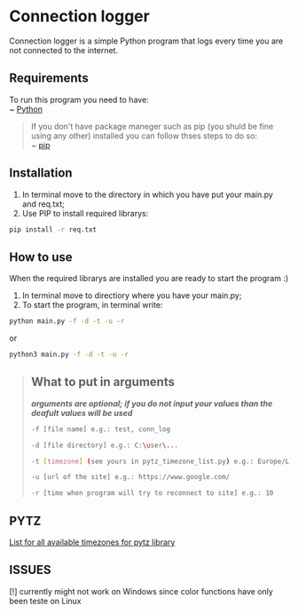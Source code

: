 # Connection logger
Connection logger is a simple Python program that logs every time you are not 
connected to the internet.

## Requirements
To run this program you need to have:<br />
~ [Python](https://www.python.org/downloads/)<br />
> If you don't have package maneger such as pip (you shuld be fine using any other) installed you can follow thses steps to do so:<br />
  ~ [pip](https://www.geeksforgeeks.org/how-to-install-pip-on-windows/#:~:text=Download%20and%20Install%20pip%3A&text=Download%20the%20get%2Dpip.py,where%20the%20above%20file%20exists.&text=and%20wait%20through%20the%20installation,now%20installed%20on%20your%20system)

## Installation
1. In terminal move to the directory in which you have put your main.py and req.txt;
2. Use PIP to install required librarys:
```bash 
pip install -r req.txt
```

## How to use

When the required librarys are installed you are ready to start the program :)
1. In terminal move to directiory where you have your main.py;
2. To start the program, in terminal write:
```bash
python main.py -f -d -t -u -r
```
or
```bash
python3 main.py -f -d -t -u -r
```

>## What to put in arguments
>***arguments are optional; if you do not input your values than the deafult values will be used***
>```bash
>-f [file name] e.g.: test, conn_log
>```
>```bash
>-d [file directory] e.g.: C:\user\...
>```
>```bash
>-t [timezone] (see yours in pytz_timezone_list.py) e.g.: Europe/Ljubljana
>```
>```bash
>-u [url of the site] e.g.: https://www.google.com/
>```
>```bash
>-r [time when program will try to reconnect to site] e.g.: 10
>```


## PYTZ
[List for all available timezones for pytz library](https://github.com/us3-r/connection_logger/blob/main/pytz_timezone_list.py)

## ISSUES
[!] currently might not work on Windows since color functions have only been teste on Linux
